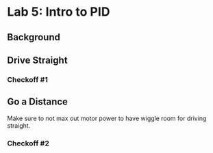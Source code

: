 # Lab 5: Intro to PID

## Background

## Drive Straight

### Checkoff #1

## Go a Distance

Make sure to not max out motor power to have wiggle room for driving straight.

### Checkoff #2
